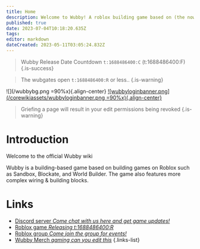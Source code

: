 ```yaml
---
title: Home
description: Welcome to Wubby! A roblox building game based on (the now content deleted) World Builder.
published: true
date: 2023-07-04T10:18:20.635Z
tags: 
editor: markdown
dateCreated: 2023-05-11T03:05:24.832Z
---
```


> Wubby Release Date Countdown
> `t:1688486400:C` (t:1688486400:F)
{.is-success}

> The wubgates open `t:1688486400:R` or less..
{.is-warning}


![](/wubbybg.png =90%x){.align-center}
[![wubbyloginbanner.png](/corewikiassets/wubbyloginbanner.png =90%x){.align-center}](https://shlink.choke.dev/WubbyWikiLogin)

> Griefing a page will result in your edit permissions being revoked
{.is-warning}


# Introduction

Welcome to the official Wubby wiki

Wubby is a building-based game based on building games on Roblox such as Sandbox, Blockate, and World Builder. The game also features more complex wiring & building blocks.

# Links
- [Discord server *Come chat with us here and get game updates!*](https://discord.gg/YHtthk2dYX)
- [Roblox game *Releasing t:1688486400:R*](https://www.roblox.com/games/12519560096/Wubby)
- [Roblox group *Come join the group for events!*](https://www.roblox.com/groups/16993480)
- [Wubby Merch *gaming can you edit this*](https://www.roblox.com/catalog?Category=1&CreatorName=Wubby%20Fan%20Club&CreatorType=Group&salesTypeFilter=1)
{.links-list}